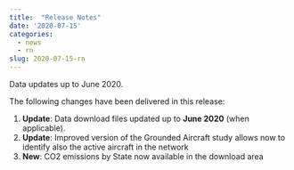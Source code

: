 ```yaml
---
title:  "Release Notes"
date: '2020-07-15'
categories:
  - news
  - rn
slug: 2020-07-15-rn
---
```


Data updates up to June 2020.

<!--more-->
The following changes have been delivered in this release:

1. **Update**: Data download files updated up to **June 2020** (when applicable).
1. **Update**: Improved version of the Grounded Aircraft study allows now to identify also the active aircraft in the network
1. **New**: CO2 emissions by State now available in the download area